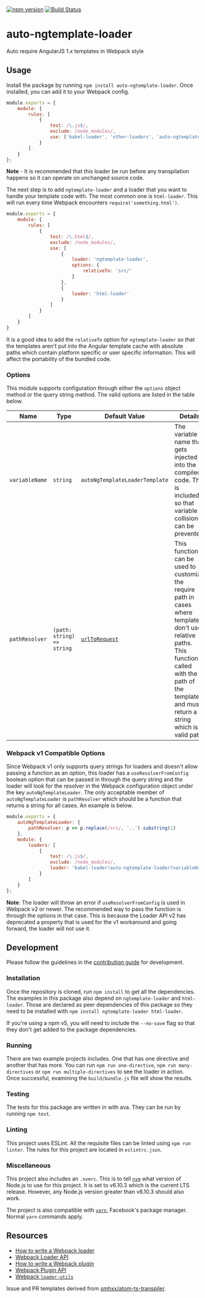 [![npm version](https://badge.fury.io/js/auto-ngtemplate-loader.svg)](https://badge.fury.io/js/auto-ngtemplate-loader)
[![Build Status](https://travis-ci.org/YashdalfTheGray/auto-ngtemplate-loader.svg?branch=master)](https://travis-ci.org/YashdalfTheGray/auto-ngtemplate-loader)

# auto-ngtemplate-loader
Auto require AngularJS 1.x templates in Webpack style

## Usage

Install the package by running `npm install auto-ngtemplate-loader`. Once installed, you can add it to your Webpack config.

```js
module.exports = {
    module: {
        rules: [
            {
                test: /\.js$/,
                exclude: /node_modules/,
                use: ['babel-loader', 'other-loaders', 'auto-ngtemplate-loader']
            }
        ]
    }
};
```

**Note** - It is recommended that this loader be run before any transpilation happens so it can operate on unchanged source code.

The next step is to add `ngtemplate-loader` and a loader that you want to handle your template code with. The most common one is `html-loader`. This will run every time Webpack encounters `require('something.html')`.

```js
module.exports = {
    module: {
        rules: [
            {
                test: /\.html$/,
                exclude: /node_modules/,
                use: [
                    {
                        loader: 'ngtemplate-loader',
                        options: {
                            relativeTo: 'src/'
                        }
                    },
                    {
                        loader: 'html-loader'
                    }
                ]
            }
        ]
    }
}
```

It is a good idea to add the `relativeTo` option for `ngtemplate-loader` so that the templates aren't put into the Angular template cache with absolute paths which contain platform specific or user specific information. This will affect the portability of the bundled code.

### Options

This module supports configuration through either the `options` object method or the query string method. The valid options are listed in the table below.

| Name           | Type     | Default Value                  | Details                                                                                                                      |
|----------------|----------|--------------------------------|------------------------------------------------------------------------------------------------------------------------------|
| `variableName` | `string`   | `autoNgTemplateLoaderTemplate` | The variable name that gets injected into the compiled code. This is included so that variable collisions can be prevented.  |
| `pathResolver` | `(path: string) => string` | [`urlToRequest`](https://github.com/webpack/loader-utils#urltorequest) | This function can be used to customize the require path in cases where templates don't use relative paths. This function is called with the path of the template and must return a string which is a valid path.

### Webpack v1 Compatible Options

Since Webpack v1 only supports query strings for loaders and doesn't allow passing a function as an option, this loader has a `useResolverFromConfig` boolean option that can be passed in through the query string and the loader will look for the resolver in the Webpack configuration object under the key `autoNgTemplateLoader`. The only acceptable member of `autoNgTemplateLoader` is `pathResolver` which should be a function that returns a string for all cases. An example is below.

```javascript
module.exports = {
    autoNgTemplateLoader: {
        pathResolver: p => p.replace(/src/, '..').substring(1)
    },
    module: {
        loaders: [
            {
                test: /\.js$/,
                exclude: /node_modules/,
                loader: 'babel-loader!auto-ngtemplate-loader?variableName=testVar&useResolverFromConfig=true'
            }
        ]
    }
};
```

**Note**: The loader will throw an error if `useResolverFromConfig` is used in Webpack v2 or newer. The recommended way to pass the function is through the options in that case. This is because the Loader API v2 has deprecated a property that is used for the v1 workaround and going forward, the loader will not use it. 

## Development

Please follow the guidelines in the [contribution guide](.github/CONTRIBUTING.md) for development.

### Installation

Once the repository is cloned, run `npm install` to get all the dependencies. The examples in this package also depend on `ngtemplate-loader` and `html-loader`. Those are declared as peer dependencies of this package so they need to be installed with `npm install ngtemplate-loader html-loader`.

If you're using a npm v5, you will need to include the `--no-save` flag so that they don't get added to the package dependencies.

### Running

There are two example projects includes. One that has one directive and another that has more. You can run `npm run one-directive`, `npm run many-directives` or `npm run multiple-directives` to see the loader in action. Once successful, examining the `build/bundle.js` file will show the results.

### Testing

The tests for this package are written in with ava. They can be run by running `npm test`.

### Linting

This project uses ESLint. All the requisite files can be linted using `npm run linter`. The rules for this project are located in `eslintrc.json`.

### Miscellaneous

This project also includes an `.nvmrc`. This is to tell [`nvm`](https://github.com/creationix/nvm) what version of Node.js to use for this project. It is set to v6.10.3 which is the current LTS release. However, any Node.js version greater than v6.10.3 should also work.

The project is also compatible with [`yarn`](https://yarnpkg.com/), Facebook's package manager. Normal `yarn` commands apply.

## Resources

* [How to write a Webpack loader](https://webpack.js.org/development/how-to-write-a-loader/)
* [Webpack Loader API](https://webpack.js.org/api/loaders/)
* [How to write a Webpack plugin](https://webpack.js.org/development/how-to-write-a-plugin/)
* [Webpack Plugin API](https://webpack.js.org/api/plugins/)
* [Webpack `loader-utils`](https://github.com/webpack/loader-utils)

Issue and PR templates derived from [smhxx/atom-ts-transpiler](https://github.com/smhxx/atom-ts-transpiler).
